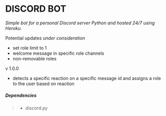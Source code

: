 # DISCORD BOT

*Simple bot for a personal Discord server Python and hosted 24/7 using Heroku.*

Potential updates *under consideration*
- set role limit to 1
- welcome message in specific role channels
- non-removable roles

v 1.0.0
- detects a specific reaction on a specific message id and assigns a role to the user based on reaction

##### Dependencies
> - discord.py